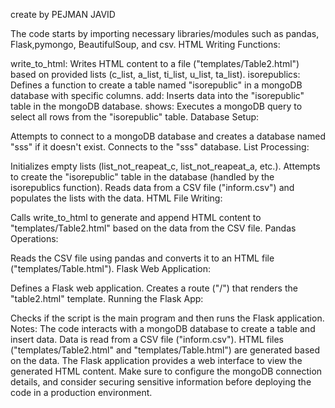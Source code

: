 create by PEJMAN JAVID


The code starts by importing necessary libraries/modules such as pandas, Flask,pymongo, BeautifulSoup, and csv.
HTML Writing Functions:

write_to_html: Writes HTML content to a file ("templates/Table2.html") based on provided lists (c_list, a_list, ti_list, u_list, ta_list).
isorepublics: Defines a function to create a table named "isorepublic" in a mongoDB database with specific columns.
add: Inserts data into the "isorepublic" table in the mongoDB database.
shows: Executes a mongoDB query to select all rows from the "isorepublic" table.
Database Setup:

Attempts to connect to a mongoDB database and creates a database named "sss" if it doesn't exist.
Connects to the "sss" database.
List Processing:

Initializes empty lists (list_not_reapeat_c, list_not_reapeat_a, etc.).
Attempts to create the "isorepublic" table in the database (handled by the isorepublics function).
Reads data from a CSV file ("inform.csv") and populates the lists with the data.
HTML File Writing:

Calls write_to_html to generate and append HTML content to "templates/Table2.html" based on the data from the CSV file.
Pandas Operations:

Reads the CSV file using pandas and converts it to an HTML file ("templates/Table.html").
Flask Web Application:

Defines a Flask web application.
Creates a route ("/") that renders the "table2.html" template.
Running the Flask App:

Checks if the script is the main program and then runs the Flask application.
Notes:
The code interacts with a mongoDB database to create a table and insert data.
Data is read from a CSV file ("inform.csv").
HTML files ("templates/Table2.html" and "templates/Table.html") are generated based on the data.
The Flask application provides a web interface to view the generated HTML content.
Make sure to configure the mongoDB connection details, and consider securing sensitive information before deploying the code in a production environment.
